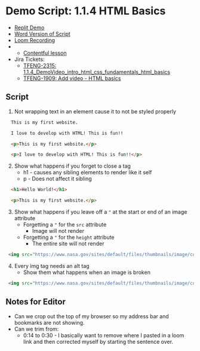 # Demo Script: 1.1.4 HTML Basics

- [Replit Demo](https://replit.com/@mrrocampbell/114-html-basics#index.html)
- [Word Version of Script](https://chegg-my.sharepoint.com/:w:/p/rocampbell/EYRU5e8T0ZpDhNNZj8fyX1wB7VZLi3nSMzv2RKP4f_M3FQ?e=Clp3h5)
- [Loom Recording](https://www.loom.com/share/b40b844d683b4ffb940c5847762c5c17)
- * [Contentful lesson](https://overview.thinkful.com/preview/JS-MODULAR/version/1/introduction-to-web-development/guild-b2b-eng-module-introduction-html-css-fundamentals/modeng-html-basics)
- Jira Tickets:
  - [TFENG-2315: 1.1.4_DemoVideo_intro_html_css_fundamentals_html_basics](https://chegg.atlassian.net/browse/TFENG-2315)
  - [TFENG-1909: Add video - HTML basics](https://chegg.atlassian.net/browse/TFENG-1909)


## Script

1. Not wrapping text in an element cause it to not be styled properly
```html
  This is my first website.

  I love to develop with HTML! This is fun!!

  <p>This is my first website.</p>

  <p>I love to develop with HTML! This is fun!!</p>
```
2. Show what happens if you forget to close a tag
   * h1 - causes any sibling elements to render like it self
   * p - Does not affect it sibling
```html
  <h1>Hello World!</h1>

  <p>This is my first website.</p>
```

3. Show what happens if you leave off a `"` at the start or end of an image attribute
   * Forgetting a `"` for the `src` attribute
     * Image will not render
   * Forgetting a `"` for the `height` attribute
     * The entire site will not render

```html
 <img src="https://www.nasa.gov/sites/default/files/thumbnails/image/cold_quasar_comp_02c.jpg" height="200/">
```
4. Every img tag needs an alt tag
   * Show them what happens when an image is broken
```html
 <img src="https://www.nasa.gov/sites/default/files/thumbnails/image/cold_quasar_comp_02c.jpg" height="200/" alt="Picture of a Galaxy">
```


## Notes for Editor

* Can we crop out the top of my browser so my address bar and bookmarks are not showing.
* Can we trim from:
  * 0:14 to 0:30 - I basically want to remove where I pasted in a loom link and then corrected myself by starting the sentence over.